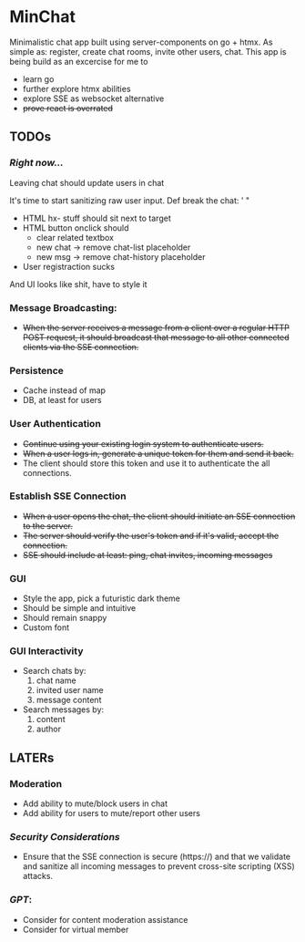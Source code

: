 # MinChat

Minimalistic chat app built using server-components on go + htmx.
As simple as: register, create chat rooms, invite other users, chat.
This app is being build as an excercise for me to 
- learn go
- further explore htmx abilities
- explore SSE as websocket alternative
- <s>prove react is overrated</s>

## TODOs

### *Right now...*

Leaving chat should update users in chat

It's time to start sanitizing raw user input.
Def break the chat: ' "

* HTML hx- stuff should sit next to target
* HTML button onclick should
    * clear related textbox
    * new chat -> remove chat-list placeholder
    * new msg -> remove chat-history placeholder
* User registraction sucks

And UI looks like shit, have to style it

### Message Broadcasting: 
- ~~When the server receives a message from a client over a regular HTTP POST request, it should broadcast that message to all other connected clients via the SSE connection.~~

### Persistence
- Cache instead of map
- DB, at least for users

### User Authentication
- ~~Continue using your existing login system to authenticate users.~~ 
- ~~When a user logs in, generate a unique token for them and send it back.~~
- The client should store this token and use it to authenticate the all connections.

### Establish SSE Connection
- ~~When a user opens the chat, the client should initiate an SSE connection to the server.~~
- ~~The server should verify the user's token and if it's valid, accept the connection.~~
- ~~SSE should include at least: ping, chat invites, incoming messages~~

### GUI
- Style the app, pick a futuristic dark theme
- Should be simple and intuitive
- Should remain snappy
- Custom font

### GUI Interactivity
- Search chats by: 
    1. chat name
    2. invited user name
    3. message content
- Search messages by:
    1. content
    2. author

## LATERs

### Moderation
- Add ability to mute/block users in chat
- Add ability for users to mute/report other users

### *Security Considerations*
- Ensure that the SSE connection is secure (https://) and that we validate 
    and sanitize all incoming messages to prevent cross-site scripting (XSS) attacks.

### *GPT*:
- Consider for content moderation assistance
- Consider for virtual member
